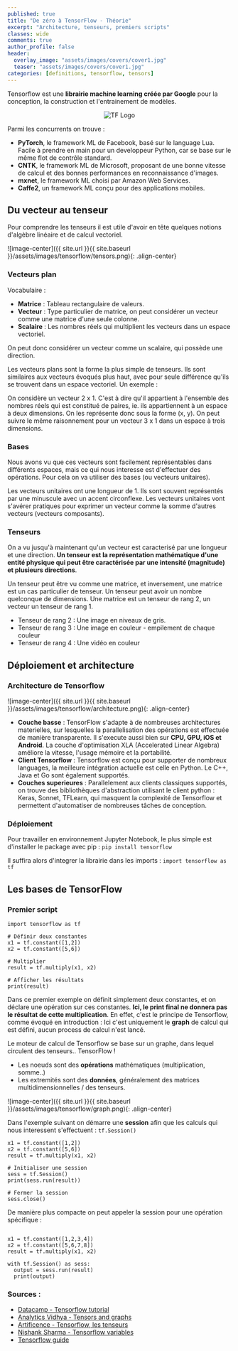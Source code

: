 ```yaml
---
published: true
title: "De zéro à TensorFlow - Théorie"
excerpt: "Architecture, tenseurs, premiers scripts"
classes: wide
comments: true
author_profile: false
header:
  overlay_image: "assets/images/covers/cover1.jpg"
  teaser: "assets/images/covers/cover1.jpg"
categories: [definitions, tensorflow, tensors]
---
```


Tensorflow est une **librairie machine learning créée par Google** pour la conception, la construction et l'entrainement de modèles.

<div align="center">
  <img src="https://blogs.rstudio.com/tensorflow/posts/2017-08-17-tensorflow-v13-released/tensorflow-logo.png" alt="TF Logo">
</div>

Parmi les concurrents on trouve :
- **PyTorch**, le framework ML de Facebook, basé sur le language Lua. Facile à prendre en main pour un developpeur Python, car se base sur le même flot de contrôle standard.
- **CNTK**, le framework ML de Microsoft, proposant de une bonne vitesse de calcul et des bonnes performances en reconnaissance d'images.
- **mxnet**, le framework ML choisi par Amazon Web Services.
- **Caffe2**, un framework ML conçu pour des applications mobiles.

## Du vecteur au tenseur
Pour comprendre les tenseurs il est utile d'avoir en tête quelques notions d'algèbre linéaire et de calcul vectoriel.

![image-center]({{ site.url }}{{ site.baseurl }}/assets/images/tensorflow/tensors.png){: .align-center}

### Vecteurs plan
Vocabulaire :

- **Matrice** : Tableau rectangulaire de valeurs.
- **Vecteur** : Type particulier de matrice, on peut considérer un vecteur comme une matrice d'une seule colonne.
- **Scalaire** : Les nombres réels qui multiplient les vecteurs dans un espace vectoriel.

On peut donc considérer un vecteur comme un scalaire, qui possède une direction.

Les vecteurs plans sont la forme la plus simple de tenseurs. Ils sont similaires aux vecteurs évoqués plus haut, avec pour seule différence qu'ils se trouvent dans un espace vectoriel. Un exemple :

On considère un vecteur 2 x 1. C'est à dire qu'il appartient à l'ensemble des nombres réels qui est constitué de paires, ie. ils appartiennent à un espace à deux dimensions. On les représente donc sous la forme (x, y). On peut suivre le même raisonnement pour un vecteur 3 x 1 dans un espace à trois dimensions.

### Bases

Nous avons vu que ces vecteurs sont facilement représentables dans différents espaces, mais ce qui nous interesse est d'effectuer des opérations. Pour cela on va utiliser des bases (ou vecteurs unitaires).

Les vecteurs unitaires ont une longueur de 1. Ils sont souvent représentés par une minuscule avec un accent circonflexe. Les vecteurs unitaires vont s'avérer pratiques pour exprimer un vecteur comme la somme d'autres vecteurs (vecteurs composants).

### Tenseurs

On a vu jusqu'à maintenant qu'un vecteur est caracterisé par une longueur et une direction. **Un tenseur est la représentation mathématique d'une entité physique qui peut être caractérisée par une intensité (magnitude) et plusieurs directions**.

Un tenseur peut être vu comme une matrice, et inversement, une matrice est un cas particulier de tenseur. Un tenseur peut avoir un nombre quelconque de dimensions. Une matrice est un tenseur de rang 2, un vecteur un tenseur de rang 1.

- Tenseur de rang 2 : Une image en niveaux de gris.
- Tenseur de rang 3 : Une image en couleur - empilement de chaque couleur
- Tenseur de rang 4 : Une vidéo en couleur

## Déploiement et architecture

### Architecture de Tensorflow

![image-center]({{ site.url }}{{ site.baseurl }}/assets/images/tensorflow/architecture.png){: .align-center}

- **Couche basse** : TensorFlow s'adapte à de nombreuses architectures materielles, sur lesquelles la parallelisation des opérations est effectuée de manière transparente. Il s'execute aussi bien sur **CPU, GPU, iOS et Android**. La couche d'optimisation XLA (Accelerated Linear Algebra) améliore la vitesse, l'usage mémoire et la portabilité.
- **Client Tensorflow** : Tensorflow est conçu pour supporter de nombreux languages, la meilleure intégration actuelle est celle en Python. Le C++, Java et Go sont également supportés.
- **Couches superieures** : Parallelement aux clients classiques supportés, on trouve des bibliothèques d'abstraction utilisant le client python : Keras, Sonnet, TFLearn, qui masquent la complexité de Tensorflow et permettent d'automatiser de nombreuses tâches de conception.

### Déploiement


Pour travailler en environnement Jupyter Notebook, le plus simple est d'installer le package avec pip : ```pip install tensorflow```

Il suffira alors d'integrer la librairie dans les imports : ```import tensorflow as tf```

## Les bases de TensorFlow

### Premier script
```
import tensorflow as tf

# Définir deux constantes
x1 = tf.constant([1,2])
x2 = tf.constant([5,6])

# Multiplier
result = tf.multiply(x1, x2)

# Afficher les résultats
print(result)
```

Dans ce premier exemple on définit simplement deux constantes, et on déclare une opération sur ces constantes. **Ici, le print final ne donnera pas le résultat de cette multiplication**. En effet, c'est le principe de Tensorflow, comme évoqué en introduction : Ici c'est uniquement le **graph** de calcul qui est défini, aucun process de calcul n'est lancé.

Le moteur de calcul de Tensorflow se base sur un graphe, dans lequel circulent des tenseurs.. TensorFlow !

- Les noeuds sont des **opérations** mathématiques (multiplication, somme..)
- Les extremités sont des **données**, généralement des matrices multidimensionnelles / des tenseurs.

![image-center]({{ site.url }}{{ site.baseurl }}/assets/images/tensorflow/graph.png){: .align-center}


Dans l'exemple suivant on démarre une **session** afin que les calculs qui nous interessent s'effectuent : ```tf.Session()```

```
x1 = tf.constant([1,2])
x2 = tf.constant([5,6])
result = tf.multiply(x1, x2)

# Initialiser une session
sess = tf.Session()
print(sess.run(result))

# Fermer la session
sess.close()
```

De manière plus compacte on peut appeler la session pour une opération spécifique :

```

x1 = tf.constant([1,2,3,4])
x2 = tf.constant([5,6,7,8])
result = tf.multiply(x1, x2)

with tf.Session() as sess:
  output = sess.run(result)
  print(output)
```




### Sources :

- [Datacamp - Tensorflow tutorial](https://www.datacamp.com/community/tutorials/tensorflow-tutorial)
- [Analytics Vidhya - Tensors and graphs](https://www.analyticsvidhya.com/blog/2017/03/tensorflow-understanding-tensors-and-graphs/)
- [Artificence - Tensorflow, les tenseurs](https://artificence.com/2017/08/14/rang-forme-et-type-de-tenseur-avec-tensorflow/)
- [Nishank Sharma - Tensorflow variables](https://medium.com/themlblog/getting-started-with-tensorflow-constants-variables-placeholders-and-sessions-80900727b489)
- [Tensorflow guide](https://www.tensorflow.org/guide)
